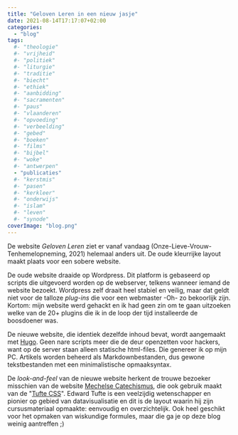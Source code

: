 ```yaml
---
title: "Geloven Leren in een nieuw jasje"
date: 2021-08-14T17:17:07+02:00
categories: 
  - "blog"
tags:
  #- "theologie"
  #- "vrijheid"
  #- "politiek"
  #- "liturgie"
  #- "traditie"
  #- "biecht"
  #- "ethiek"
  #- "aanbidding"
  #- "sacramenten"
  #- "paus"
  #- "vlaanderen"
  #- "opvoeding"
  #- "verbeelding"
  #- "gebed"
  #- "boeken"
  #- "films"
  #- "bijbel"
  #- "woke"
  #- "antwerpen"
  - "publicaties"
  #- "kerstmis"
  #- "pasen"
  #- "kerkleer"
  #- "onderwijs"
  #- "islam"
  #- "leven"
  #- "synode"
coverImage: "blog.png"
---
```


De website *Geloven Leren* ziet er vanaf vandaag (Onze-Lieve-Vrouw-Tenhemelopneming, 2021) helemaal anders uit. De oude kleurrijke layout maakt plaats voor een sobere website.

De oude website draaide op Wordpress. Dit platform is gebaseerd op scripts die uitgevoerd worden op de webserver, telkens wanneer iemand de website bezoekt. Wordpress zelf draait heel stabiel en veilig, maar dat geldt niet voor de talloze *plug-ins* die voor een webmaster -Oh- zo bekoorlijk zijn. Kortom: mijn website werd gehackt en ik had geen zin om te gaan uitzoeken welke van de 20+ plugins die ik in de loop der tijd installeerde de boosdoener was.

De nieuwe website, die identiek dezelfde inhoud bevat, wordt aangemaakt met [Hugo](https://gohugo.io/). Geen nare scripts meer die de deur openzetten voor hackers, want op de server staan alleen statische html-files. Die genereer ik op mijn PC. Artikels worden beheerd als Markdownbestanden, dus gewone tekstbestanden met een minimalistische opmaaksyntax.

De *look-and-feel* van de nieuwe website herkent de trouwe bezoeker misschien van de website [Mechelse Catechismus](https://mechelse.gelovenleren.net/), die ook gebruik maakt van de "[Tufte CSS](https://github.com/edwardtufte/tufte-css)". Edward Tufte is een veelzijdig wetenschapper en pionier op gebied van datavisualisatie en dit is de layout waarin hij zijn cursusmateriaal opmaakte: eenvoudig en overzichtelijk. Ook heel geschikt voor het opmaken van wiskundige formules, maar die ga je op deze blog weinig aantreffen ;)

